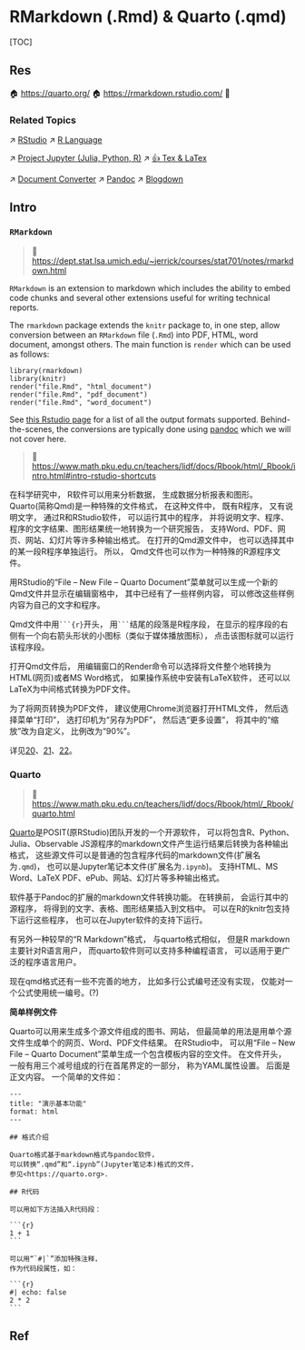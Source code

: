 # RMarkdown (.Rmd) & Quarto (.qmd)

[TOC]



## Res
🏠 https://quarto.org/
🏠 https://rmarkdown.rstudio.com/
🚧 


### Related Topics
↗ [RStudio](../../../../../Software%20Engineering/CASE%20(Computer-Aided%20Software%20Engineering)%20Tools/Lower%20CASE%20Tools/IDE%20(Integrated%20Development%20Environment)/Language%20(Eco)%20Specific%20IDE/RStudio.md)
↗ [R Language](../../../Interpreted%20Languages/R%20Language/R%20Language.md)

↗ [Project Jupyter (Julia, Python, R)](../../../Interpreted%20Languages/🐍%20Python/Python%20Applications%20&%20Programming/Python%20GUI%20Application/Project%20Jupyter%20(Julia,%20Python,%20R).md)
↗ [👍 Tex & LaTex](👍%20Tex%20&%20LaTex.md)

↗ [Document Converter](../⚙️%20Document%20Converter/Document%20Converter.md)
↗ [Pandoc](../⚙️%20Document%20Converter/Pandoc.md)
↗ [Blogdown](../⚙️%20Document%20Converter/Blogdown.md)



## Intro
### `RMarkdown`
> 🔗 https://dept.stat.lsa.umich.edu/~jerrick/courses/stat701/notes/rmarkdown.html

`RMarkdown` is an extension to markdown which includes the ability to embed code chunks and several other extensions useful for writing technical reports.

The `rmarkdown` package extends the `knitr` package to, in one step, allow conversion between an `RMarkdown` file (`.Rmd`) into PDF, HTML, word document, amongst others. The main function is `render` which can be used as follows:
```
library(rmarkdown)
library(knitr)
render("file.Rmd", "html_document")
render("file.Rmd", "pdf_document")
render("file.Rmd", "word_document")
```

See [this Rstudio page](http://rmarkdown.rstudio.com/formats.html) for a list of all the output formats supported. Behind-the-scenes, the conversions are typically done using [pandoc](http://pandoc.org/) which we will not cover here.

> 🔗 https://www.math.pku.edu.cn/teachers/lidf/docs/Rbook/html/_Rbook/intro.html#intro-rstudio-shortcuts

在科学研究中， R软件可以用来分析数据， 生成数据分析报表和图形。 Quarto(简称Qmd)是一种特殊的文件格式， 在这种文件中， 既有R程序， 又有说明文字， 通过R和RStudio软件， 可以运行其中的程序， 并将说明文字、程序、程序的文字结果、图形结果统一地转换为一个研究报告， 支持Word、PDF、网页、网站、幻灯片等许多种输出格式。 在打开的Qmd源文件中， 也可以选择其中的某一段R程序单独运行。 所以， Qmd文件也可以作为一种特殊的R源程序文件。

用RStudio的“File – New File – Quarto Document”菜单就可以生成一个新的Qmd文件并显示在编辑窗格中， 其中已经有了一些样例内容， 可以修改这些样例内容为自己的文字和程序。

Qmd文件中用` ```{r} `开头， 用` ``` `结尾的段落是R程序段， 在显示的程序段的右侧有一个向右箭头形状的小图标（类似于媒体播放图标）， 点击该图标就可以运行该程序段。

打开Qmd文件后， 用编辑窗口的Render命令可以选择将文件整个地转换为HTML(网页)或者MS Word格式， 如果操作系统中安装有LaTeX软件， 还可以以LaTeX为中间格式转换为PDF文件。

为了将网页转换为PDF文件， 建议使用Chrome浏览器打开HTML文件， 然后选择菜单“打印”， 选打印机为“另存为PDF”， 然后选“更多设置”， 将其中的“缩放”改为自定义， 比例改为“90%”。

详见[20](https://www.math.pku.edu.cn/teachers/lidf/docs/Rbook/html/_Rbook/knitr.html#knitr)、[21](https://www.math.pku.edu.cn/teachers/lidf/docs/Rbook/html/_Rbook/markdown.html#markdown)、[22](https://www.math.pku.edu.cn/teachers/lidf/docs/Rbook/html/_Rbook/quarto.html#quarto)。


### Quarto
> 🔗 https://www.math.pku.edu.cn/teachers/lidf/docs/Rbook/html/_Rbook/quarto.html

[Quarto](https://quarto.org/)是POSIT(原RStudio)团队开发的一个开源软件， 可以将包含R、Python、Julia、Observable JS源程序的markdown文件产生运行结果后转换为各种输出格式， 这些源文件可以是普通的包含程序代码的markdown文件(扩展名为`.qmd`)， 也可以是Jupyter笔记本文件(扩展名为`.ipynb`)。 支持HTML、MS Word、LaTeX PDF、ePub、网站、幻灯片等多种输出格式。

软件基于Pandoc的扩展的markdown文件转换功能。 在转换前， 会运行其中的源程序， 将得到的文字、表格、图形结果插入到文档中。 可以在R的knitr包支持下运行这些程序， 也可以在Jupyter软件的支持下运行。

有另外一种较早的“R Markdown”格式， 与quarto格式相似， 但是R markdown主要针对R语言用户， 而quarto软件则可以支持多种编程语言， 可以适用于更广泛的程序语言用户。

现在qmd格式还有一些不完善的地方， 比如多行公式编号还没有实现， 仅能对一个公式使用统一编号。(?)


**简单样例文件**

Quarto可以用来生成多个源文件组成的图书、网站， 但最简单的用法是用单个源文件生成单个的网页、Word、PDF文件结果。 在RStudio中， 可以用“File – New File – Quarto Document”菜单生成一个包含模板内容的空文件。 在文件开头， 一般有用三个减号组成的行在首尾界定的一部分， 称为YAML属性设置。 后面是正文内容。 一个简单的文件如：

```
---
title: "演示基本功能"
format: html
---
```

````
## 格式介绍

Quarto格式基于markdown格式与pandoc软件，
可以转换“.qmd”和“.ipynb”(Jupyter笔记本)格式的文件，
参见<https://quarto.org>.

## R代码

可以用如下方法插入R代码段：

```{r}
1 + 1
```

可以用“`#|`”添加特殊注释，
作为代码段属性，如：

```{r}
#| echo: false
2 * 2
```
````



## Ref
